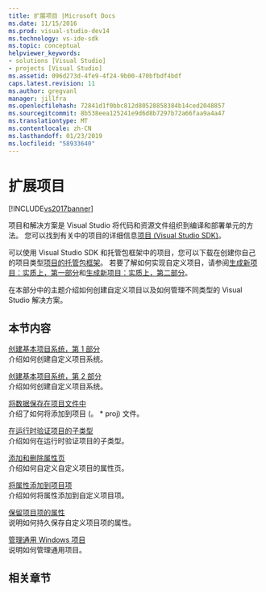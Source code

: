 ```yaml
---
title: 扩展项目 |Microsoft Docs
ms.date: 11/15/2016
ms.prod: visual-studio-dev14
ms.technology: vs-ide-sdk
ms.topic: conceptual
helpviewer_keywords:
- solutions [Visual Studio]
- projects [Visual Studio]
ms.assetid: 096d273d-4fe9-4f24-9b00-470bfbdf4bdf
caps.latest.revision: 11
ms.author: gregvanl
manager: jillfra
ms.openlocfilehash: 72841d1f0bbc812d80528858384b14ced2048857
ms.sourcegitcommit: 8b538eea125241e9d6d8b7297b72a66faa9a4a47
ms.translationtype: MT
ms.contentlocale: zh-CN
ms.lasthandoff: 01/23/2019
ms.locfileid: "58933640"
---
```

# <a name="extending-projects"></a>扩展项目
[!INCLUDE[vs2017banner](../includes/vs2017banner.md)]

项目和解决方案是 Visual Studio 将代码和资源文件组织到编译和部署单元的方法。 您可以找到有关中的项目的详细信息[项目 (Visual Studio SDK)](../extensibility/extending-projects.md)。  
  
 可以使用 Visual Studio SDK 和托管包框架中的项目，您可以下载在创建你自己的项目类型[项目的托管包框架](http://mpfproj12.codeplex.com/)。 若要了解如何实现自定义项目，请参阅[生成新项目：实质上，第一部分](../extensibility/internals/new-project-generation-under-the-hood-part-one.md)和[生成新项目：实质上，第二部分](../extensibility/internals/new-project-generation-under-the-hood-part-two.md)。  
  
 在本部分中的主题介绍如何创建自定义项目以及如何管理不同类型的 Visual Studio 解决方案。  
  
## <a name="in-this-section"></a>本节内容  
 [创建基本项目系统，第 1 部分](../extensibility/creating-a-basic-project-system-part-1.md)  
 介绍如何创建自定义项目系统。  
  
 [创建基本项目系统，第 2 部分](../extensibility/creating-a-basic-project-system-part-2.md)  
 介绍如何创建自定义项目系统。  
  
 [将数据保存在项目文件中](../extensibility/saving-data-in-project-files.md)  
 介绍了如何将添加到项目 (。 * proj) 文件。  
  
 [在运行时验证项目的子类型](../extensibility/verifying-subtypes-of-a-project-at-run-time.md)  
 介绍如何在运行时验证项目的子类型。  
  
 [添加和删除属性页](../extensibility/adding-and-removing-property-pages.md)  
 介绍如何自定义自定义项目的属性页。  
  
 [将属性添加到项目项](../extensibility/adding-an-attribute-to-a-project-item.md)  
 介绍如何将属性添加到自定义项目项。  
  
 [保留项目项的属性](../extensibility/persisting-the-property-of-a-project-item.md)  
 说明如何持久保存自定义项目项的属性。  
  
 [管理通用 Windows 项目](../extensibility/managing-universal-windows-projects.md)  
 说明如何管理通用项目。  
  
## <a name="related-sections"></a>相关章节

